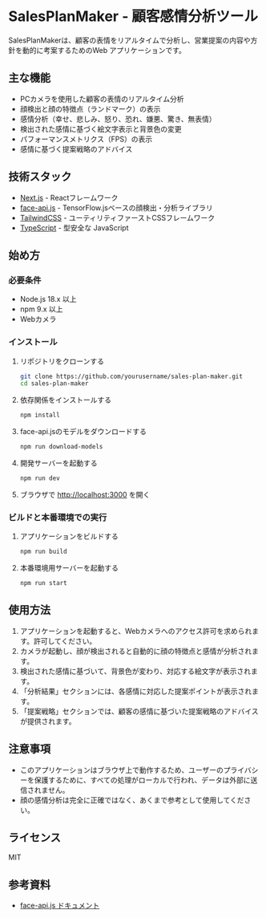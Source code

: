 # SalesPlanMaker - 顧客感情分析ツール

SalesPlanMakerは、顧客の表情をリアルタイムで分析し、営業提案の内容や方針を動的に考案するためのWeb アプリケーションです。

## 主な機能

- PCカメラを使用した顧客の表情のリアルタイム分析
- 顔検出と顔の特徴点（ランドマーク）の表示
- 感情分析（幸せ、悲しみ、怒り、恐れ、嫌悪、驚き、無表情）
- 検出された感情に基づく絵文字表示と背景色の変更
- パフォーマンスメトリクス（FPS）の表示
- 感情に基づく提案戦略のアドバイス

## 技術スタック

- [Next.js](https://nextjs.org/) - Reactフレームワーク
- [face-api.js](https://github.com/justadudewhohacks/face-api.js/) - TensorFlow.jsベースの顔検出・分析ライブラリ
- [TailwindCSS](https://tailwindcss.com/) - ユーティリティファーストCSSフレームワーク
- [TypeScript](https://www.typescriptlang.org/) - 型安全な JavaScript

## 始め方

### 必要条件

- Node.js 18.x 以上
- npm 9.x 以上
- Webカメラ

### インストール

1. リポジトリをクローンする
   ```bash
   git clone https://github.com/yourusername/sales-plan-maker.git
   cd sales-plan-maker
   ```

2. 依存関係をインストールする
   ```bash
   npm install
   ```

3. face-api.jsのモデルをダウンロードする
   ```bash
   npm run download-models
   ```

4. 開発サーバーを起動する
   ```bash
   npm run dev
   ```

5. ブラウザで [http://localhost:3000](http://localhost:3000) を開く

### ビルドと本番環境での実行

1. アプリケーションをビルドする
   ```bash
   npm run build
   ```

2. 本番環境用サーバーを起動する
   ```bash
   npm run start
   ```

## 使用方法

1. アプリケーションを起動すると、Webカメラへのアクセス許可を求められます。許可してください。
2. カメラが起動し、顔が検出されると自動的に顔の特徴点と感情が分析されます。
3. 検出された感情に基づいて、背景色が変わり、対応する絵文字が表示されます。
4. 「分析結果」セクションには、各感情に対応した提案ポイントが表示されます。
5. 「提案戦略」セクションでは、顧客の感情に基づいた提案戦略のアドバイスが提供されます。

## 注意事項

- このアプリケーションはブラウザ上で動作するため、ユーザーのプライバシーを保護するために、すべての処理がローカルで行われ、データは外部に送信されません。
- 顔の感情分析は完全に正確ではなく、あくまで参考として使用してください。

## ライセンス

MIT

## 参考資料

- [face-api.js ドキュメント](https://github.com/justadudewhohacks/face-api.js/) 